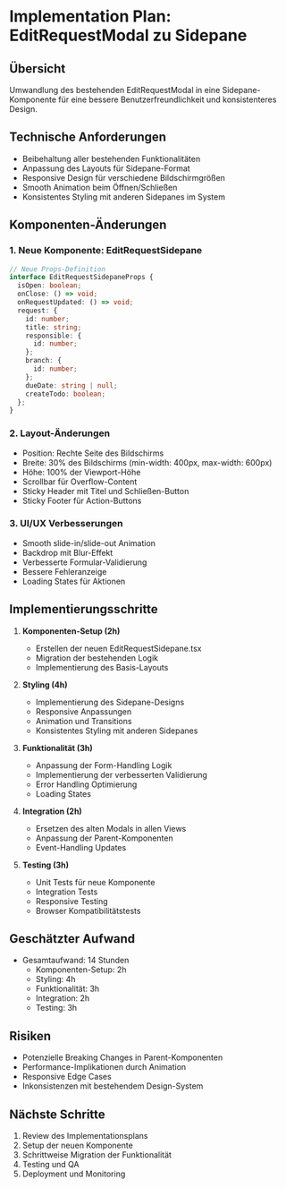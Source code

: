 # Implementation Plan: EditRequestModal zu Sidepane

## Übersicht
Umwandlung des bestehenden EditRequestModal in eine Sidepane-Komponente für eine bessere Benutzerfreundlichkeit und konsistenteres Design.

## Technische Anforderungen
- Beibehaltung aller bestehenden Funktionalitäten
- Anpassung des Layouts für Sidepane-Format
- Responsive Design für verschiedene Bildschirmgrößen
- Smooth Animation beim Öffnen/Schließen
- Konsistentes Styling mit anderen Sidepanes im System

## Komponenten-Änderungen

### 1. Neue Komponente: EditRequestSidepane
```typescript
// Neue Props-Definition
interface EditRequestSidepaneProps {
  isOpen: boolean;
  onClose: () => void;
  onRequestUpdated: () => void;
  request: {
    id: number;
    title: string;
    responsible: {
      id: number;
    };
    branch: {
      id: number;
    };
    dueDate: string | null;
    createTodo: boolean;
  };
}
```

### 2. Layout-Änderungen
- Position: Rechte Seite des Bildschirms
- Breite: 30% des Bildschirms (min-width: 400px, max-width: 600px)
- Höhe: 100% der Viewport-Höhe
- Scrollbar für Overflow-Content
- Sticky Header mit Titel und Schließen-Button
- Sticky Footer für Action-Buttons

### 3. UI/UX Verbesserungen
- Smooth slide-in/slide-out Animation
- Backdrop mit Blur-Effekt
- Verbesserte Formular-Validierung
- Bessere Fehleranzeige
- Loading States für Aktionen

## Implementierungsschritte

1. **Komponenten-Setup (2h)**
   - Erstellen der neuen EditRequestSidepane.tsx
   - Migration der bestehenden Logik
   - Implementierung des Basis-Layouts

2. **Styling (4h)**
   - Implementierung des Sidepane-Designs
   - Responsive Anpassungen
   - Animation und Transitions
   - Konsistentes Styling mit anderen Sidepanes

3. **Funktionalität (3h)**
   - Anpassung der Form-Handling Logik
   - Implementierung der verbesserten Validierung
   - Error Handling Optimierung
   - Loading States

4. **Integration (2h)**
   - Ersetzen des alten Modals in allen Views
   - Anpassung der Parent-Komponenten
   - Event-Handling Updates

5. **Testing (3h)**
   - Unit Tests für neue Komponente
   - Integration Tests
   - Responsive Testing
   - Browser Kompatibilitätstests

## Geschätzter Aufwand
- Gesamtaufwand: 14 Stunden
  - Komponenten-Setup: 2h
  - Styling: 4h
  - Funktionalität: 3h
  - Integration: 2h
  - Testing: 3h

## Risiken
- Potenzielle Breaking Changes in Parent-Komponenten
- Performance-Implikationen durch Animation
- Responsive Edge Cases
- Inkonsistenzen mit bestehendem Design-System

## Nächste Schritte
1. Review des Implementationsplans
2. Setup der neuen Komponente
3. Schrittweise Migration der Funktionalität
4. Testing und QA
5. Deployment und Monitoring 